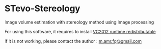 # STevo-Stereology

Image volume estimation with stereology method using Image processing

For using this software, it requires to install [VC2012 runtime redistributable](https://www.microsoft.com/en-us/download/details.aspx?id=30679)

If it is not working, please contact the author : m.amr.fq@gmail.com
